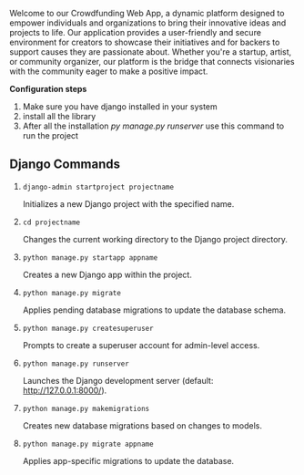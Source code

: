 Welcome to our Crowdfunding Web App, a dynamic platform designed to empower individuals and organizations to bring their innovative ideas and projects to life. Our application provides a user-friendly and secure environment for creators to showcase their initiatives and for backers to support causes they are passionate about. Whether you're a startup, artist, or community organizer, our platform is the bridge that connects visionaries with the community eager to make a positive impact.

**Configuration steps**
1. Make sure you have django installed in your system
2. install all the library
3. After all the installation *py manage.py runserver* use this command to run the project


<!DOCTYPE html>
<html lang="en">
<head>
  <meta charset="UTF-8">
  <meta name="viewport" content="width=device-width, initial-scale=1.0">
  <title>Django Commands</title>

</head>
<body>

  <h2>Django Commands</h2>

  <ol>
    <li>
      <code>django-admin startproject projectname</code>
      <p>Initializes a new Django project with the specified name.</p>
    </li>
    <li>
      <code>cd projectname</code>
      <p>Changes the current working directory to the Django project directory.</p>
    </li>
    <li>
      <code>python manage.py startapp appname</code>
      <p>Creates a new Django app within the project.</p>
    </li>
    <li>
      <code>python manage.py migrate</code>
      <p>Applies pending database migrations to update the database schema.</p>
    </li>
    <li>
      <code>python manage.py createsuperuser</code>
      <p>Prompts to create a superuser account for admin-level access.</p>
    </li>
    <li>
      <code>python manage.py runserver</code>
      <p>Launches the Django development server (default: <a href="http://127.0.0.1:8000/" target="_blank">http://127.0.0.1:8000/</a>).</p>
    </li>
    <li>
      <code>python manage.py makemigrations</code>
      <p>Creates new database migrations based on changes to models.</p>
    </li>
    <li>
      <code>python manage.py migrate appname</code>
      <p>Applies app-specific migrations to update the database.</p>
    </li>
  </ol>

</body>
</html>
